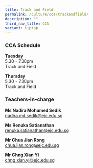 ```yaml
---
title: Track and Field
permalink: /culture/cca/trackandfield/
description: ""
third_nav_title: CCA
variant: tiptap
---
```

<h3><strong>CCA Schedule</strong></h3>
<p><strong>Tuesday</strong>
<br>5.30 - 7.30pm
<br>Track and Field</p>
<p><strong>Thursday</strong>
<br>5.30 - 7.30pm
<br>Track and Field</p>
<p></p>
<h3><strong>Teachers-in-charge</strong></h3>
<p><strong>Ms Nadira Mohamed Sedik</strong>
<br><a href="mailto:nadira.md.sedik@ejc.edu.sg" rel="noopener noreferrer nofollow" target="_blank">nadira.md.sedik@ejc.edu.sg</a>
</p>
<p><strong>Ms Renuka Satianathan</strong>
<br><a href="mailto:renuka.satianathan@ejc.edu.sg" rel="noopener noreferrer nofollow" target="_blank">renuka.satianathan@ejc.edu.sg</a>
</p>
<p><strong>Mr Chua Jian Rong</strong>
<br><a href="mailto:chua.jian.rong@ejc.edu.sg" rel="noopener noreferrer nofollow" target="_blank">chua.jian.rong@ejc.edu.sg</a>
</p>
<p><strong>Mr Chng Xian Yi</strong>
<br><a href="mailto:chng.xian.yi@ejc.edu.sg" rel="noopener noreferrer nofollow" target="_blank">chng.xian.yi@ejc.edu.sg</a>
</p>